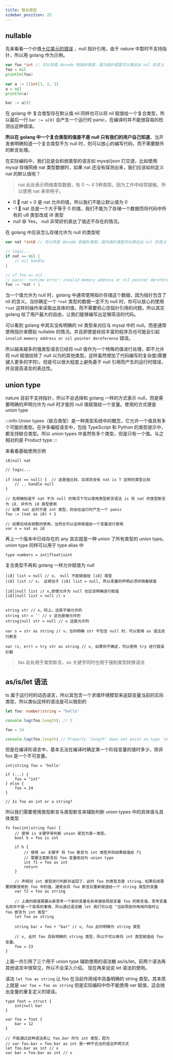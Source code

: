 ```yaml
---
title: 联合类型
sidebar_position: 25
---
```


## nullable

先来看看一个价值[十亿美元的错误](https://hinchman-amanda.medium.com/null-pointer-references-the-billion-dollar-mistake-1e616534d485) ，null 指针引用。由于 nature 中暂时不支持指针，所以用 golang 作为示例。

```go
var foo *int // 可以将值 decode 到指针类型，因为指针类型可以表达出 nil 的含义  
foo = nil  
println(foo)  
  
var a := []int{1, 2, 3}  
a = nil  
println(a)

bar := a[0]
```


在 golang 中 复合类型存在默认值 nil 同样也可以将 nil 赋值给一个复合类型，所以最后一行 `bar := a[0]` 会产生一个运行时 panic，在编译时并不能很容易的检测出这种错误。

**所以在 golang 中一个复合类型的值是不是 null 只有我们的用户自己知道**，当开发者明确知道一个复合类型不为 null 时，则可以放心的编写代码，而不需要额外的断言处理。

在实际编码中，我们总是会和弱类型的语言如 mysql/json 打交道，比如使用 mysql 存储网络 nat 类型数据时，如果 nat 还没有探测出来，我们应该如何定义 nat 的默认值呢？

>  nat 此处表示网络类型数据，有 0 ～ 4 5种类型，因为工作中经常接触，所以使用 nat 来举例子。

- 0 🤔 nat = 0 是 nat 允许的值，所以我们不能让默认值为 0
- -1 🤔 nat 总是一个大于等于 0 的值，我们不能为了存储一个数据而将代码中所有的 u8 类型改成 i8 类型
- null 😄 Yes， null 非常好的表达了值还不存在的情况。

在 golang 中应该怎么存储允许为 null 的类型呢

```go
var nat *int8 // 可以将值 decode 到指针类型，因为指针类型可以表达出 nil 的含义

// logic...
if nat == nil {
	// nil handle
}

// if foo == nil
// panic: runtime error: invalid memory address or nil pointer dereference
foo := *nat + 1 
```

当一个值允许为 null 时，golang 中通常使用指针存储这个数据，因为指针包含了 nil 的含义。当你确定一个 `*nat` 类型的数据一定不为 null 时，你可以放心的使用 `*nat` 这样的操作来读取出具体的值，而不需要担心空指针引用的问题。所以其实 golang 给了用户最大的自由，让我们能够编写出足够简洁的代码。

可以看到 golang 中其实没有明确的 nil 类型来对应与 mysql 中的 null。而是通常使用指针来模拟 nullable 的情况。并且即使是经验丰富的程序员也可能会引起 `invalid memory address or nil pointer dereference` 错误。 

所以越来越多的强类型语言已经将 null 值作为一个特殊的值进行处理，即不允许将 null 赋值给除了 null 以为的其他类型。这样虽然增加了代码编写的复杂度(需要键入更多的字符)，但是可以很大程度上避免基于 null 引用而产生的运行时错误，并且提高语言的表达性。

## union type

nature 目前不支持指针，所以不会选择和 golang 一样的方式表示 null，而是需要明确的声明允许为 null 时才能将 null 值赋值给一个变量。使用的方式便是 union type

:::info
Union types（联合类型）是一种类型系统中的概念，它允许一个值具有多个可能的类型。在许多编程语言中，包括 TypeScript 和 Python 的类型提示中，都支持联合类型。所以 union types 中虽然有多个类型，但是只有一个值。与之相对的是 Product type
:::

来看看基础使用示例

```nature
i8|null nat

// logic...

if (nat == null) {  // 这是值比较，后续将会有 nat is T 这样的类型比较
	// .. handle null
}

// 在明确知道不 nat 不为 null 的情况下可以使用类型断言语法 is 将 nat 的类型断言为 i8, 并作为 i8 类型使用
// 如果 nat 此时不是 int 类型，则会在运行时产生一个 panic
foo := (nat as i8) + 1

// 如果后续会频繁的使用，当然也可以这样赋值给一个变量进行使用
var n = nat as i8
```

再上一个版本中已经存在的 any 其实就是一种 union 了所有类型的 union type。union type 同样可以用于 type alias 中

```nature
type numbers = int|float|uint
```

复合类型不再和 golang 一样允许赋值为 null

```nature
[i8] list = null // x， null 不能赋值给 [i8] 类型
[i8] list // x， 这相当于 [i8] list = null, 所以变量的声明必须伴随着赋值

[i8]|null list // x,即使允许为 null 也应该明确进行赋值
[i8]|null list = null // v


string str // x，同上，这是不被允许的
string str = '' // v 这也是被允许的
string|null str = null // v 这是允许的

var s = str as string // v，当你明确 str 不包含 null 时，可以使用 as 语法进行断言

var (s, err) = try str as string // v, 如果你不确定，可以使用 try 进行错误拦截
```

> ❗️as 此处用于类型断言，as 关键字同时也用于强制类型转换语法


## as/is/let 语法

ts 属于运行时的动态语言，所以其包含一个求值环境模型来追踪变量当前的实际类型，所以类似这样的语法是可以做到的
```ts
let foo: number|string = "hello"

console.log(foo.length); // 5

foo = 24

console.log(foo.length) // Property 'length' does not exist on type 'number'.
```

但是在编译形语言中，基本无法在编译时确定某一个阶段变量的值时多少，除非 foo 是一个不可变量。

```nature
int|string foo = 'hello'

if (...) {
	foo = "int"
} else {
	foo = 24
}

// Is foo an int or a string?
```

所以我们需要使用类型断言与类型断言来辅助判断 union types 中的具体值与具体类型

```nature
fn foo(int|string foo) {
	// 使用 is 关键字来判断 union 是否为某一类型。 
	bool b = foo is int 

	if b {
		// 使用 as 关键字 将 foo 断言为 int 类型并将结果赋值给 f1
		// 需要注意断言后 foo 变量依旧为 union type
		int f1 = foo as int 
		return
	}

	// 声明对 int 类型进行判断并返回了，此时 foo 的类型总是 string，如果后续需要频繁使用到 foo 中的值，通常会将 foo 断言后重新赋值给一个 string 类型的变量
	var f2 = foo as string

	// 上面的赋值需要从新思考一个新的变量名称来接收局部变量 foo 的断言值，思考变量名称并不是一个容易的事情，所以通过语法糖 let 我们可以在 "当前局部作用域内临时让 foo 断言为 int 类型"
	let foo as string 

	string bar = foo + "bar" // v, foo 此时明确为 string 类型

	// x, 此时 foo 具有明确的 string 类型，所以不可以再将 int 类型赋值给 foo 变量。
	foo = 23 
}
```

上面一共引用了三个用于 union type 辅助使用的语法糖 as/is/let。前两个语法再其他语言中很常见，所以不会深入介绍。 现在再来说说 let 语法的使用。

语法 `let foo as string` 让 foo 在当前作用域中具备明确的 string 类型。其本质上就是 `var foo = foo as string`  但是实际编码中你不能使用 var 赋值，这会抛出变量的重复定义的错误。 

```nature
type foot = struct {
	int|null bar
}

var foo = foot {
	bar = 12
}

// 不能通过这种语法来让 foo.bar 作为 int 类型，因为
// var foo.bar = foo.bar as int 是一种不合法的语法声明方式
let foo.bar as int // x
var bar = foo.bar as int // v
```

